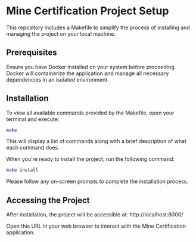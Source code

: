 # Mine Certification Project Setup
This repository includes a Makefile to simplify the process of installing and managing the project on your local machine.

## Prerequisites
Ensure you have Docker installed on your system before proceeding. Docker will containerize the application and manage all necessary dependencies in an isolated environment.

## Installation
To view all available commands provided by the Makefile, open your terminal and execute:

``` bash
make
```
This will display a list of commands along with a brief description of what each command does.

When you're ready to install the project, run the following command:

``` bash
make install
```
Please follow any on-screen prompts to complete the installation process.

## Accessing the Project
After installation, the project will be accessible at: http://localhost:8000/

Open this URL in your web browser to interact with the Mine Certification application.
